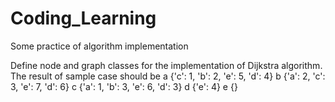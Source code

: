 # Coding_Learning
Some practice of algorithm implementation

Define node and graph classes for the implementation of Dijkstra algorithm.
The result of sample case should be
a {'c': 1, 'b': 2, 'e': 5, 'd': 4}
b {'a': 2, 'c': 3, 'e': 7, 'd': 6}
c {'a': 1, 'b': 3, 'e': 6, 'd': 3}
d {'e': 4}
e {}
